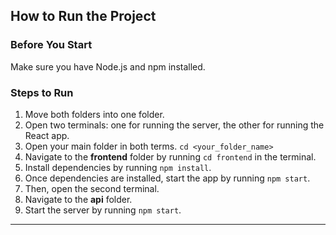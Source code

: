 ## How to Run the Project

### Before You Start
Make sure you have Node.js and npm installed.

### Steps to Run

1. Move both folders into one folder.
2. Open two terminals: one for running the server, the other for running the React app.
3. Open your main folder in both terms. `cd <your_folder_name>`
4. Navigate to the **frontend** folder by running `cd frontend` in the terminal.
5. Install dependencies by running `npm install`.
6. Once dependencies are installed, start the app by running `npm start`.
7. Then, open the second terminal.
8. Navigate to the **api** folder.
9. Start the server by running `npm start`.
---
